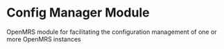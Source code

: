 Config Manager Module
==============================

OpenMRS module for facilitating the configuration management of one or more OpenMRS instances
